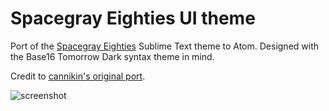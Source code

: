 # Spacegray Eighties UI theme

Port of the [Spacegray Eighties](http://kkga.github.io/spacegray) Sublime Text theme to Atom.
Designed with the Base16 Tomorrow Dark syntax theme in mind.

Credit to  [cannikin's original port](https://github.com/cannikin/spacegray-dark-ui).

![screenshot](https://s3-us-west-2.amazonaws.com/emilyemorehouse/spacegrayeighties)
